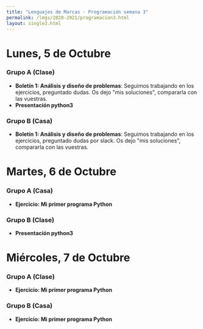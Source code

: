 ```yaml
---
title: "Lenguajes de Marcas - Programación semana 3"
permalink: /lmgs/2020-2021/programacion3.html
layout: single3.html
---
```


# Lunes, 5 de Octubre

### Grupo A **(Clase)**

* **Boletín 1: Análisis y diseño de problemas**: Seguimos trabajando en los ejercicios, preguntado dudas. Os dejo "mis soluciones", compararla con las vuestras.
* **Presentación python3**

### Grupo B **(Casa)**

* **Boletín 1: Análisis y diseño de problemas**: Seguimos trabajando en los ejercicios, preguntado dudas por slack. Os dejo "mis soluciones", compararla con las vuestras.

# Martes, 6 de Octubre

### Grupo A **(Casa)**

* **Ejercicio: Mi primer programa Python**

### Grupo B **(Clase)**

* **Presentación python3**

# Miércoles, 7 de Octubre

### Grupo A **(Clase)**

* **Ejercicio: Mi primer programa Python**

### Grupo B **(Casa)**

* **Ejercicio: Mi primer programa Python**
